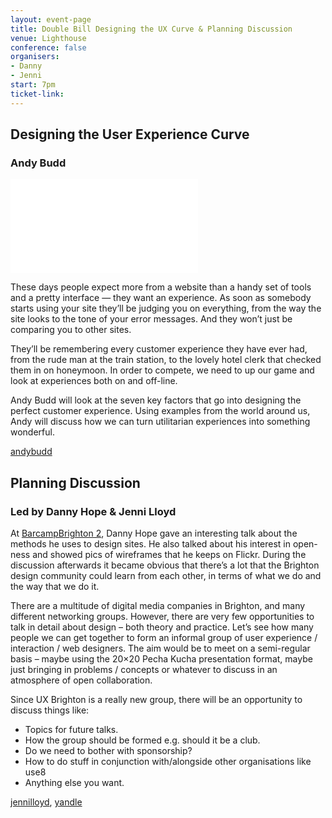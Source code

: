 ```yaml
---
layout: event-page
title: Double Bill Designing the UX Curve & Planning Discussion
venue: Lighthouse
conference: false
organisers: 
- Danny
- Jenni
start: 7pm
ticket-link: 
---
```


## Designing the User Experience Curve

### Andy Budd

<div class="responsive-height-limiter"><div class="embed-container vga"><iframe src="//www.slideshare.net/slideshow/embed_code/491406" frameborder="0" scrolling="no" allowfullscreen></iframe></div></div>

These days people expect more from a website than a handy set of tools and a pretty interface — they want an experience. As soon as somebody starts using your site they’ll be judging you on everything, from the way the site looks to the tone of your error messages. And they won’t just be comparing you to other sites.

They’ll be remembering every customer experience they have ever had, from the rude man at the train station, to the lovely hotel clerk that checked them in on honeymoon. In order to compete, we need to up our game and look at experiences both on and off-line.

Andy Budd will look at the seven key factors that go into designing the perfect customer experience. Using examples from the world around us, Andy will discuss how we can turn utilitarian experiences into something wonderful.

[andybudd](http://twitter.com/andybudd "Andy on Twitter")

## Planning Discussion

### Led by Danny Hope & Jenni Lloyd

At [BarcampBrighton 2](http://barcamp.org/w/page/400551/BarCampBrighton2 ""), Danny Hope gave an interesting talk about the methods he uses to design sites. He also talked about his interest in open-ness and showed pics of wireframes that he keeps on Flickr. During the discussion afterwards it became obvious that there’s a lot that the Brighton design community could learn from each other, in terms of what we do and the way that we do it.

There are a multitude of digital media companies in Brighton, and many different networking groups. However, there are very few opportunities to talk in detail about design – both theory and practice. Let’s see how many people we can get together to form an informal group of user experience / interaction / web designers. The aim would be to meet on a semi-regular basis – maybe using the 20×20 Pecha Kucha presentation format, maybe just bringing in problems / concepts or whatever to discuss in an atmosphere of open collaboration.

Since UX Brighton is a really new group, there will be an opportunity to discuss things like:

- Topics for future talks.
- How the group should be formed e.g. should it be a club.
- Do we need to bother with sponsorship?
- How to do stuff in conjunction with/alongside other organisations like use8
- Anything else you want.

[jennilloyd](https://twitter.com/jennilloyd "Jenni on Twitter"), [yandle](https://twitter.com/yandle "Danny on Twitter")